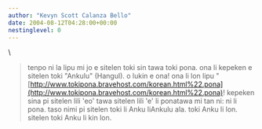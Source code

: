 ```yaml
---
author: "Kevyn Scott Calanza Bello"
date: 2004-08-12T04:28:00+00:00
nestinglevel: 0
---
```

\
> tenpo ni la lipu mi jo e sitelen toki sin tawa toki pona. ona li
> kepeken e sitelen toki "Ankulu" (Hangul). o lukin e ona! ona li lon
> lipu "[http://www.tokipona.bravehost.com/korean.html%22.pona](http://www.tokipona.bravehost.com/korean.html%22.pona)! kepeken sina pi sitelen lili 'eo' tawa sitelen lili 'e' li ponatawa mi tan ni: ni li pona. taso nimi pi sitelen toki li Anku liAnkulu ala. toki Anku li lon. sitelen toki Anku li kin lon.